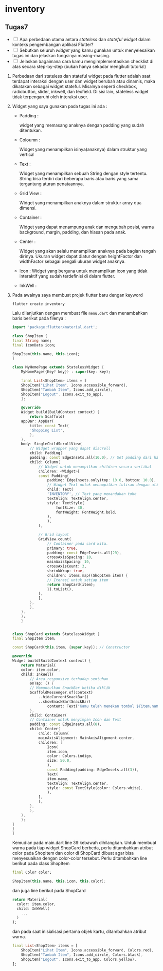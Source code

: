 # inventory

## Tugas7
<ul class="contains-task-list containsTaskList_mC6p">
    <li class="task-list-item">
        <input type="checkbox"> Apa perbedaan utama antara <em>stateless</em> dan <em>stateful widget</em> dalam konteks pengembangan aplikasi Flutter?
    </li>
    <li class="task-list-item">
        <input type="checkbox"> Sebutkan seluruh <em>widget</em> yang kamu gunakan untuk menyelesaikan tugas ini dan jelaskan fungsinya masing-masing.
    </li>
    <li class="task-list-item">
        <input type="checkbox"> Jelaskan bagaimana cara kamu mengimplementasikan checklist di atas secara step-by-step (bukan hanya sekadar mengikuti tutorial)
    </li>
</ul>

1. Perbedaan dari stateless dan stateful widget pada flutter adalah saat terdapat interaksi dengan user dan widget berubah atau dinamis, maka dikatakan sebagai widget stateful. Misalnya seperti checkbox, radiobutton, slider, inkwell, dan texfield. Di sisi lain, stateless widget tidak terpengaruhi oleh interaksi user.

2. Widget yang saya gunakan pada tugas ini ada :
    
    - Padding : 
    
        widget yang memasang anaknya dengan padding yang sudah ditentukan.
    - Coloumn : 
    
        Widget yang menampilkan isinya(anaknya) dalam struktur yang vertical
    - Text : 
    
        Widget yang menampilkan sebuah String dengan style tertentu. String bisa terdiri dari beberapa baris atau baris yang sama tergantung aturan penataannya.  
    - Grid View : 

        Widget yang menampilkan anaknya dalam struktur array dua dimensi.
    - Container :
    
        Widget yang dapat menampung anak dan mengubah posisi, warna background, margin, padding, dan hiasan pada anak.
    - Center :

        Widget yang akan selalu menampilkan anaknya pada bagian tengah dirinya. Ukuran widget dapat diatur dengan heightFactor dan widthFactor sebagai pengali ukuran widget anaknya.
    - Icon :
        Widget yang berguna untuk menampilkan icon yang tidak interaktif yang sudah terdefinisi di dalam flutter.
    - InkWell :
        

3. Pada awalnya saya membuat projek flutter baru dengan keyword 

    ```flutter create inventory```

    Lalu dilanjutkan dengan membuat file ```menu.dart```
    dan menambahkan baris berikut pada filenya :

    ```dart
    import 'package:flutter/material.dart';

    class ShopItem {
    final String name;
    final IconData icon;

    ShopItem(this.name, this.icon);
    }

    class MyHomePage extends StatelessWidget {
        MyHomePage({Key? key}) : super(key: key);

        final List<ShopItem> items = [
        ShopItem("Lihat Item", Icons.accessible_forward),
        ShopItem("Tambah Item", Icons.add_circle),
        ShopItem("Logout", Icons.exit_to_app),
        ];

        @override
        Widget build(BuildContext context) {
            return Scaffold(
        appBar: AppBar(
            title: const Text(
            'Shopping List',
            ),
        ),
        body: SingleChildScrollView(
            // Widget wrapper yang dapat discroll
            child: Padding(
            padding: const EdgeInsets.all(10.0), // Set padding dari halaman
            child: Column(
                // Widget untuk menampilkan children secara vertikal
                children: <Widget>[
                const Padding(
                    padding: EdgeInsets.only(top: 10.0, bottom: 10.0),
                    // Widget Text untuk menampilkan tulisan dengan alignment center dan style yang sesuai
                    child: Text(
                    'INVENTORY', // Text yang menandakan toko
                    textAlign: TextAlign.center,
                    style: TextStyle(
                        fontSize: 30,
                        fontWeight: FontWeight.bold,
                    ),
                    ),
                ),

                // Grid layout
                GridView.count(
                    // Container pada card kita.
                    primary: true,
                    padding: const EdgeInsets.all(20),
                    crossAxisSpacing: 10,
                    mainAxisSpacing: 10,
                    crossAxisCount: 3,
                    shrinkWrap: true,
                    children: items.map((ShopItem item) {
                    // Iterasi untuk setiap item
                    return ShopCard(item);
                    }).toList(),
                ),
                ],
            ),
            ),
        ),
        );
        }

    
    class ShopCard extends StatelessWidget {
    final ShopItem item;

    const ShopCard(this.item, {super.key}); // Constructor

    @override
    Widget build(BuildContext context) {
        return Material(
        color: item.color,
        child: InkWell(
            // Area responsive terhadap sentuhan
            onTap: () {
            // Memunculkan SnackBar ketika diklik
            ScaffoldMessenger.of(context)
                ..hideCurrentSnackBar()
                ..showSnackBar(SnackBar(
                    content: Text("Kamu telah menekan tombol ${item.name}!")));
            },
            child: Container(
            // Container untuk menyimpan Icon dan Text
            padding: const EdgeInsets.all(8),
            child: Center(
                child: Column(
                mainAxisAlignment: MainAxisAlignment.center,
                children: [
                    Icon(
                    item.icon,
                    color: Colors.indigo,
                    size: 50.0,
                    ),
                    const Padding(padding: EdgeInsets.all(3)),
                    Text(
                    item.name,
                    textAlign: TextAlign.center,
                    style: const TextStyle(color: Colors.white),
                    ),
                ],
                ),
            ),
            ),
        ),
        );
    }
    }
    }
    ```

    Kemudian pada main.dart line 39 kebawah dihilangkan. Untuk membuat warna pada tiap widget ShopCard berbeda, perlu ditambahkan atribut color pada ShopItem dan color di ShopCard dibuat agar bisa menyesuaikan dengan color-color tersebut.
    Perlu ditambahkan line berikut pada class ShopItem

    ```dart
    final Color color;

    ShopItem(this.name, this.icon, this.color);
    ```

    dan juga line berikut pada ShopCard
    ```dart
    return Material(
      color: item.color,
      child: InkWell(
        ...
      )
    );
    ```

    dan pada saat inisialisasi pertama objek kartu, ditambahkan atribut warna.
    ```dart
    final List<ShopItem> items = [
        ShopItem("Lihat Item", Icons.accessible_forward, Colors.red),
        ShopItem("Tambah Item", Icons.add_circle, Colors.black),
        ShopItem("Logout", Icons.exit_to_app, Colors.yellow),
    ];
    ```


